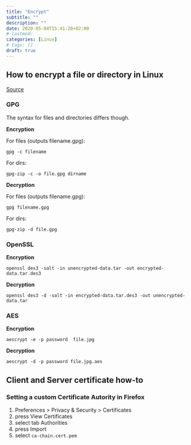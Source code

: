 ```yaml
---
title: "Encrypt"
subtitle: ""
description: ""
date: 2020-05-04T15:41:20+02:00
# lastmod: 
categories: [Linux]
# tags: []
draft: true
---
```

## How to encrypt a file or directory in Linux

[Source](https://superuser.com/questions/249497/how-to-encrypt-a-file-or-directory-in-linux)

###  GPG

The syntax for files and directories differs though.

**Encryption**

For files (outputs filename.gpg):

    gpg -c filename

For dirs:

    gpg-zip -c -o file.gpg dirname

**Decryption**

For files (outputs filename.gpg):

    gpg filename.gpg

For dirs:

    gpg-zip -d file.gpg

### OpenSSL


**Encryption**

    openssl des3 -salt -in unencrypted-data.tar -out encrypted-data.tar.des3

**Decryption**

    openssl des3 -d -salt -in encrypted-data.tar.des3 -out unencrypted-data.tar

### AES

**Encryption**

    aescrypt -e -p password  file.jpg

**Decryption**

    aescrypt -d -p password file.jpg.aes


## Client and Server certificate how-to

### Setting a custom Certificate Autority in Firefox

1. Preferences > Privacy & Security > Certificates 
2. press View Certificates
3. select tab Authorities
4. press Import
5. select `ca-chain.cert.pem`
